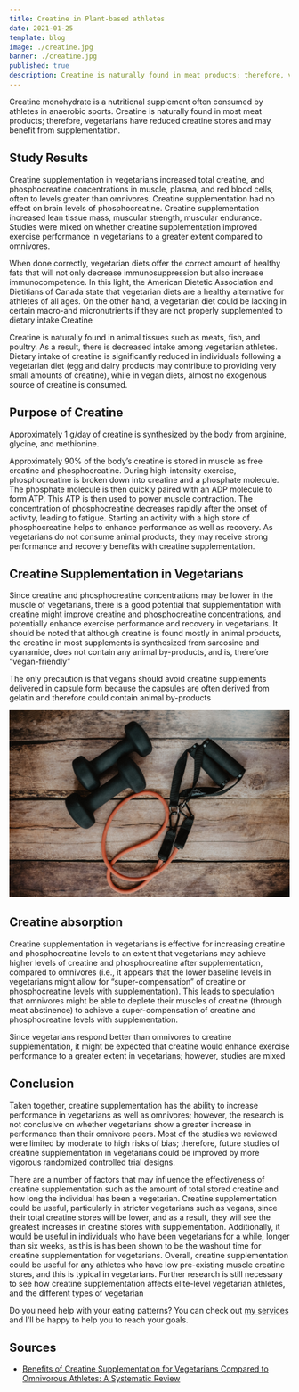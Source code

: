 ```yaml
---
title: Creatine in Plant-based athletes
date: 2021-01-25
template: blog
image: ./creatine.jpg
banner: ./creatine.jpg
published: true
description: Creatine is naturally found in meat products; therefore, vegetarians have reduced creatine stores and may benefit from supplementation.
---
```


Creatine monohydrate is a nutritional supplement often consumed by athletes in anaerobic sports. Creatine is naturally found in most meat products; therefore, vegetarians have reduced creatine stores and may benefit from supplementation.

## Study Results

Creatine supplementation in vegetarians increased total creatine, and phosphocreatine concentrations in muscle, plasma, and red blood cells, often to levels greater than omnivores. Creatine supplementation had no effect on brain levels of phosphocreatine. Creatine supplementation increased lean tissue mass, muscular strength, muscular endurance. Studies were mixed on whether creatine supplementation improved exercise performance in vegetarians to a greater extent compared to omnivores.

When done correctly, vegetarian diets offer the correct amount of healthy fats that will not only decrease immunosuppression but also increase immunocompetence. In this light, the American Dietetic Association and Dietitians of Canada state that vegetarian diets are a healthy alternative for athletes of all ages. On the other hand, a vegetarian diet could be lacking in certain macro-and micronutrients if they are not properly supplemented to dietary intake Creatine

Creatine is naturally found in animal tissues such as meats, fish, and poultry. As a result, there is decreased intake among vegetarian athletes. Dietary intake of creatine is significantly reduced in individuals following a vegetarian diet (egg and dairy products may contribute to providing very small amounts of creatine), while in vegan diets, almost no exogenous source of creatine is consumed.

## Purpose of Creatine

Approximately 1 g/day of creatine is synthesized by the body from arginine, glycine, and methionine.

Approximately 90% of the body’s creatine is stored in muscle as free creatine and phosphocreatine. During high-intensity exercise, phosphocreatine is broken down into creatine and a phosphate molecule. The phosphate molecule is then quickly paired with an ADP molecule to form ATP. This ATP is then used to power muscle contraction. The concentration of phosphocreatine decreases rapidly after the onset of activity, leading to fatigue. Starting an activity with a high store of phosphocreatine helps to enhance performance as well as recovery. As vegetarians do not consume animal products, they may receive strong performance and recovery benefits with creatine supplementation.

## Creatine Supplementation in Vegetarians

Since creatine and phosphocreatine concentrations may be lower in the muscle of vegetarians, there is a good potential that supplementation with creatine might improve creatine and phosphocreatine concentrations, and potentially enhance exercise performance and recovery in vegetarians. It should be noted that although creatine is found mostly in animal products, the creatine in most supplements is synthesized from sarcosine and cyanamide, does not contain any animal by-products, and is, therefore “vegan-friendly”

The only precaution is that vegans should avoid creatine supplements delivered in capsule form because the capsules are often derived from gelatin and therefore could contain animal by-products

![home](./gym.jpg)

## Creatine absorption

Creatine supplementation in vegetarians is effective for increasing creatine and phosphocreatine levels to an extent that vegetarians may achieve higher levels of creatine and phosphocreatine after supplementation, compared to omnivores (i.e., it appears that the lower baseline levels in vegetarians might allow for “super-compensation” of creatine or phosphocreatine levels with supplementation). This leads to speculation that omnivores might be able to deplete their muscles of creatine (through meat abstinence) to achieve a super-compensation of creatine and phosphocreatine levels with supplementation.

Since vegetarians respond better than omnivores to creatine supplementation, it might be expected that creatine would enhance exercise performance to a greater extent in vegetarians; however, studies are mixed

## Conclusion

Taken together, creatine supplementation has the ability to increase performance in vegetarians as well as omnivores; however, the research is not conclusive on whether vegetarians show a greater increase in performance than their omnivore peers. Most of the studies we reviewed were limited by moderate to high risks of bias; therefore, future studies of creatine supplementation in vegetarians could be improved by more vigorous randomized controlled trial designs.

There are a number of factors that may influence the effectiveness of creatine supplementation such as the amount of total stored creatine and how long the individual has been a vegetarian. Creatine supplementation could be useful, particularly in stricter vegetarians such as vegans, since their total creatine stores will be lower, and as a result, they will see the greatest increases in creatine stores with supplementation. Additionally, it would be useful in individuals who have been vegetarians for a while, longer than six weeks, as this is has been shown to be the washout time for creatine supplementation for vegetarians. Overall, creatine supplementation could be useful for any athletes who have low pre-existing muscle creatine stores, and this is typical in vegetarians. Further research is still necessary to see how creatine supplementation affects elite-level vegetarian athletes, and the different types of vegetarian

Do you need help with your eating patterns? You can check out <a href="https://rociojalifi.com/services/" target="_blank" rel="noopener noreferrer">my services </a> and I'll be happy to help you to reach your goals.

## Sources

- [Benefits of Creatine Supplementation for Vegetarians Compared to Omnivorous Athletes: A Systematic Review](https://www.ncbi.nlm.nih.gov/pmc/articles/PMC7246861/)
